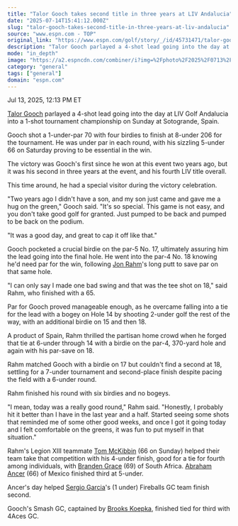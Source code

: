 ```yaml
---
title: "Talor Gooch takes second title in three years at LIV Andalucia"
date: "2025-07-14T15:41:12.000Z"
slug: "talor-gooch-takes-second-title-in-three-years-at-liv-andalucia"
source: "www.espn.com - TOP"
original_link: "https://www.espn.com/golf/story/_/id/45731471/talor-gooch-takes-2nd-title-3-years-liv-golf-andalucia"
description: "Talor Gooch parlayed a 4-shot lead going into the day at LIV Golf Andalucia into a 1-shot tournament championship."
mode: "in_depth"
image: "https://a2.espncdn.com/combiner/i?img=%2Fphoto%2F2025%2F0713%2Fr1518520_1296x729_16%2D9.jpg"
category: "general"
tags: ["general"]
domain: "espn.com"
---
```

<div id="readability-page-1" class="page"><div><div><p><span>Jul 13, 2025, 12:13 PM ET</span></p></div><p><a data-player-guid="33c52033-6cdb-9e14-4515-ceaf128ced25" href="https://www.espn.com/golf/player/_/id/9513/talor-gooch">Talor Gooch</a> parlayed a 4-shot lead going into the day at LIV Golf Andalucia into a 1-shot tournament championship on Sunday at Sotogrande, Spain.</p><p>Gooch shot a 1-under-par 70 with four birdies to finish at 8-under 206 for the tournament. He was under par in each round, with his sizzling 5-under 66 on Saturday proving to be essential in the win.</p><p>The victory was Gooch's first since he won at this event two years ago, but it was his second in three years at the event, and his fourth LIV title overall.</p><p>This time around, he had a special visitor during the victory celebration.</p><p>"Two years ago I didn't have a son, and my son just came and gave me a hug on the green," Gooch said. "It's so special. This game is not easy, and you don't take good golf for granted. Just pumped to be back and pumped to be back on the podium.</p><p>"It was a good day, and great to cap it off like that."</p><p>Gooch pocketed a crucial birdie on the par-5 No. 17, ultimately assuring him the lead going into the final hole. He went into the par-4 No. 18 knowing he'd need par for the win, following <a data-player-guid="f7192f24-1537-e91b-de6f-3548d5989626" href="http://www.espn.com/golf/player/_/id/9780/jon-rahm">Jon Rahm</a>'s long putt to save par on that same hole.</p><p>"I can only say I made one bad swing and that was the tee shot on 18," said Rahm, who finished with a 65.</p><p>Par for Gooch proved manageable enough, as he overcame falling into a tie for the lead with a bogey on Hole 14 by shooting 2-under golf the rest of the way, with an additional birdie on 15 and then 18.</p><p>A product of Spain, Rahm thrilled the partisan home crowd when he forged that tie at 6-under through 14 with a birdie on the par-4, 370-yard hole and again with his par-save on 18.</p><p>Rahm matched Gooch with a birdie on 17 but couldn't find a second at 18, settling for a 7-under tournament and second-place finish despite pacing the field with a 6-under round.</p><p>Rahm finished his round with six birdies and no bogeys.</p><p>"I mean, today was a really good round," Rahm said. "Honestly, I probably hit it better than I have in the last year and a half. Started seeing some shots that reminded me of some other good weeks, and once I got it going today and I felt comfortable on the greens, it was fun to put myself in that situation."</p><p>Rahm's Legion XIII teammate <a data-player-guid="26cac8d3-bbd7-699b-6bc9-80f2143e2aa3" href="https://www.espn.com/golf/player/_/id/434844/tom-mckibbin">Tom McKibbin</a> (66 on Sunday) helped their team take that competition with his 4-under finish, good for a tie for fourth among individuals, with <a data-player-guid="693d8010-7895-1423-747d-90e74f951f82" href="https://www.espn.com/golf/player/_/id/4383/branden-grace">Branden Grace</a> (69) of South Africa. <a data-player-guid="521d04fc-39d7-232b-a760-f94860c24b33" href="http://www.espn.com/golf/player/_/id/9261/abraham-ancer">Abraham Ancer</a> (66) of Mexico finished third at 5-under.</p><p>Ancer's day helped <a data-player-guid="fc44a867-4815-2a0b-f86a-fe55e86d3311" href="https://www.espn.com/golf/player/_/id/158/sergio-garcia">Sergio Garcia</a>'s (1 under) Fireballs GC team finish second.</p><p>Gooch's Smash GC, captained by <a data-player-guid="bb9f978c-1e0f-b6ca-83ab-255e22dc6e78" href="http://www.espn.com/golf/player/_/id/6798/brooks-koepka">Brooks Koepka</a>, finished tied for third with 4Aces GC.</p>
</div></div>